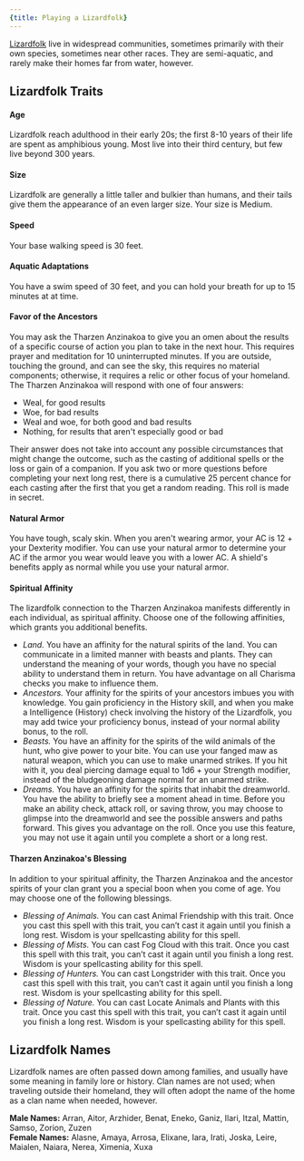 ```yaml
---
{title: Playing a Lizardfolk}
---
```

[Lizardfolk](<../../../species/children-of-the-embodied-gods/lizardfolk/lizardfolk.md>) live in widespread communities, sometimes primarily with their own species, sometimes near other races. They are semi-aquatic, and rarely make their homes far from water, however. 
## Lizardfolk Traits
#### Age

Lizardfolk reach adulthood in their early 20s; the first 8-10 years of their life are spent as amphibious young. Most live into their third century, but few live beyond 300 years.

#### Size

Lizardfolk are generally a little taller and bulkier than humans, and their tails give them the appearance of an even larger size. Your size is Medium.

#### Speed

Your base walking speed is 30 feet.

#### Aquatic Adaptations

You have a swim speed of 30 feet, and you can hold your breath for up to 15 minutes at at time.

#### Favor of the Ancestors

You may ask the Tharzen Anzinakoa to give you an omen about the results of a specific course of action you plan to take in the next hour. This requires prayer and meditation for 10 uninterrupted minutes. If you are outside, touching the ground, and can see the sky, this requires no material components; otherwise, it requires a relic or other focus of your homeland. The Tharzen Anzinakoa will respond with one of four answers: 

- Weal, for good results
- Woe, for bad results
- Weal and woe, for both good and bad results
- Nothing, for results that aren't especially good or bad

Their answer does not take into account any possible circumstances that might change the outcome, such as the casting of additional spells or the loss or gain of a companion. If you ask two or more questions before completing your next long rest, there is a cumulative 25 percent chance for each casting after the first that you get a random reading. This roll is made in secret.

#### Natural Armor

You have tough, scaly skin. When you aren't wearing armor, your AC is 12 + your Dexterity modifier. You can use your natural armor to determine your AC if the armor you wear would leave you with a lower AC. A shield's benefits apply as normal while you use your natural armor.

#### Spiritual Affinity

The lizardfolk connection to the Tharzen Anzinakoa manifests differently in each individual, as spiritual affinity. Choose one of the following affinities, which grants you additional benefits.

- _Land._ You have an affinity for the natural spirits of the land. You can communicate in a limited manner with beasts and plants. They can understand the meaning of your words, though you have no special ability to understand them in return. You have advantage on all Charisma checks you make to influence them.
- _Ancestors._ Your affinity for the spirits of your ancestors imbues you with knowledge. You gain proficiency in the History skill, and when you make a Intelligence (History) check involving the history of the Lizardfolk, you may add twice your proficiency bonus, instead of your normal ability bonus, to the roll.
- _Beasts._ You have an affinity for the spirits of the wild animals of the hunt, who give power to your bite. You can use your fanged maw as natural weapon, which you can use to make unarmed strikes. If you hit with it, you deal piercing damage equal to 1d6 + your Strength modifier, instead of the bludgeoning damage normal for an unarmed strike.
- _Dreams._ You have an affinity for the spirits that inhabit the dreamworld. You have the ability to briefly see a moment ahead in time. Before you make an ability check, attack roll, or saving throw, you may choose to glimpse into the dreamworld and see the possible answers and paths forward. This gives you advantage on the roll. Once you use this feature, you may not use it again until you complete a short or a long rest.

#### Tharzen Anzinakoa's Blessing

In addition to your spiritual affinity, the Tharzen Anzinakoa and the ancestor spirits of your clan grant you a special boon when you come of age. You may choose one of the following blessings.

- _Blessing of Animals._ You can cast Animal Friendship with this trait. Once you cast this spell with this trait, you can’t cast it again until you finish a long rest. Wisdom is your spellcasting ability for this spell.
- _Blessing of Mists._ You can cast Fog Cloud with this trait. Once you cast this spell with this trait, you can’t cast it again until you finish a long rest. Wisdom is your spellcasting ability for this spell.
- _Blessing of Hunters._ You can cast Longstrider with this trait. Once you cast this spell with this trait, you can’t cast it again until you finish a long rest. Wisdom is your spellcasting ability for this spell.
- _Blessing of Nature._ You can cast Locate Animals and Plants with this trait. Once you cast this spell with this trait, you can’t cast it again until you finish a long rest. Wisdom is your spellcasting ability for this spell.

## Lizardfolk Names

Lizardfolk names are often passed down among families, and usually have some meaning in family lore or history. Clan names are not used; when traveling outside their homeland, they will often adopt the name of the home as a clan name when needed, however.   

**Male Names:** Arran, Aitor, Arzhider, Benat, Eneko, Ganiz, Ilari, Itzal, Mattin, Samso, Zorion, Zuzen   
**Female Names:** Alasne, Amaya, Arrosa, Elixane, Iara, Irati, Joska, Leire, Maialen, Naiara, Nerea, Ximenia, Xuxa